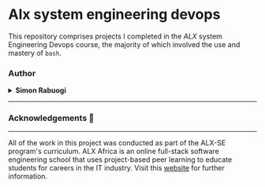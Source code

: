 # Alx system engineering devops
This repository comprises projects I completed in the _ALX_ system Engineering Devops course, the majority of which involved the use and mastery of  `bash`.

### Author
<details>
    <summary><b>Simon Rabuogi</b></summary>
    <ul>
        <li>
            <a href="https://github.com/symokevo">Github</a>
        </li>
        <li>
            <a href="https://www.linkedin.com/in/simon-rabuogi/">LinkedIn</a>
        </li>
        <li>
            <a href="mailto:codesimonwise@gmail.com">e-mail</a>
        </li>
    </ul>
</details>

---

### Acknowledgements  :pray:
___
All of the work in this project was conducted as part of the ALX-SE program's curriculum. ALX Africa is an online full-stack software engineering school that uses project-based peer learning to educate students for careers in the IT industry. Visit this <a href="https://www.alxafrica.com/software-engineering">website</a> for further information.
